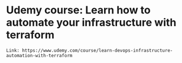 # Udemy course: Learn how to automate your infrastructure with terraform
    Link: https://www.udemy.com/course/learn-devops-infrastructure-automation-with-terraform

